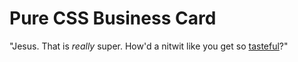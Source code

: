 # Pure CSS Business Card
"Jesus. That is <em>really</em> super. How'd a nitwit like you get so [tasteful](https://en.wikiquote.org/wiki/American_Psycho_(film)#Dialogue)?"
